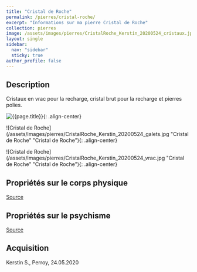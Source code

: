 ```yaml
---
title: "Cristal de Roche"
permalink: /pierres/cristal-roche/
excerpt: "Informations sur ma pierre Cristal de Roche"
collection: pierres
image: /assets/images/pierres/CristalRoche_Kerstin_20200524_cristaux.jpg
layout: single
sidebar:
  nav: "sidebar"
  sticky: true
author_profile: false
---
```


## Description
Cristaux en vrac pour la recharge, cristal brut pour la recharge et pierres polies.

![{{page.title}}]({{page.image}} "Cristal de Roche"){: .align-center}

![Cristal de Roche](/assets/images/pierres/CristalRoche_Kerstin_20200524_galets.jpg "Cristal de Roche" "Cristal de Roche"){: .align-center}

![Cristal de Roche](/assets/images/pierres/CristalRoche_Kerstin_20200524_vrac.jpg "Cristal de Roche" "Cristal de Roche"){: .align-center}


## Propriétés sur le corps physique


[Source](https://)


## Propriétés sur le psychisme


[Source](https://)

## Acquisition
Kerstin S., Perroy, 24.05.2020
